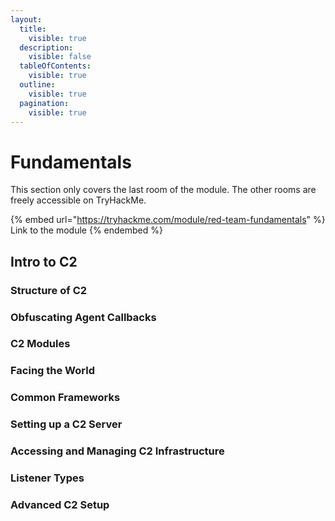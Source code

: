 ```yaml
---
layout:
  title:
    visible: true
  description:
    visible: false
  tableOfContents:
    visible: true
  outline:
    visible: true
  pagination:
    visible: true
---
```


# Fundamentals

This section only covers the last room of the module. The other rooms are freely accessible on TryHackMe.

{% embed url="https://tryhackme.com/module/red-team-fundamentals" %}
Link to the module
{% endembed %}

## Intro to C2

### Structure of C2



### Obfuscating Agent Callbacks



### C2 Modules



### Facing the World



### Common Frameworks



### Setting up a C2 Server



### Accessing and Managing C2 Infrastructure



### Listener Types



### Advanced C2 Setup

